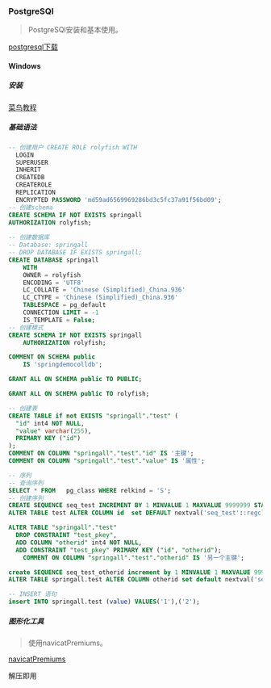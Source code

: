 ### PostgreSQl

> PostgreSQl安装和基本使用。

[postgresql下载](https://www.enterprisedb.com/downloads/postgres-postgresql-downloads)

#### Windows



##### 安装

[菜鸟教程](https://www.runoob.com/postgresql/windows-install-postgresql.html)

##### 基础语法

```sql
-- 创建用户 CREATE ROLE rolyfish WITH
  LOGIN
  SUPERUSER
  INHERIT
  CREATEDB
  CREATEROLE
  REPLICATION
  ENCRYPTED PASSWORD 'md59ad6569969286bd3c5fc37a91f56bd09';
-- 创建schema
CREATE SCHEMA IF NOT EXISTS springall
AUTHORIZATION rolyfish;
	
-- 创建数据库
-- Database: springall
-- DROP DATABASE IF EXISTS springall;
CREATE DATABASE springall
    WITH
    OWNER = rolyfish
    ENCODING = 'UTF8'
    LC_COLLATE = 'Chinese (Simplified)_China.936'
    LC_CTYPE = 'Chinese (Simplified)_China.936'
    TABLESPACE = pg_default
    CONNECTION LIMIT = -1
    IS_TEMPLATE = False;
-- 创建模式
CREATE SCHEMA IF NOT EXISTS springall
    AUTHORIZATION rolyfish;

COMMENT ON SCHEMA public
    IS 'springdemocolldb';

GRANT ALL ON SCHEMA public TO PUBLIC;

GRANT ALL ON SCHEMA public TO rolyfish;

-- 创建表
CREATE TABLE if not EXISTS "springall"."test" (
  "id" int4 NOT NULL,
  "value" varchar(255),
  PRIMARY KEY ("id")
);
COMMENT ON COLUMN "springall"."test"."id" IS '主键';
COMMENT ON COLUMN "springall"."test"."value" IS '属性';

-- 序列
-- 查询序列
SELECT * FROM	pg_class WHERE relkind = 'S';
-- 创建序列
CREATE SEQUENCE seq_test INCREMENT BY 1 MINVALUE 1 MAXVALUE 9999999 START WITH 1 NO CYCLE;
ALTER TABLE test ALTER COLUMN id  set DEFAULT nextval('seq_test'::regclass);

ALTER TABLE "springall"."test" 
  DROP CONSTRAINT "test_pkey",
  ADD COLUMN "otherid" int4 NOT NULL,
  ADD CONSTRAINT "test_pkey" PRIMARY KEY ("id", "otherid");
	COMMENT ON COLUMN "springall"."test"."otherid" IS '另一个主键';

create SEQUENCE seq_test_otherid increment by 1 MINVALUE 1 MAXVALUE 9999999 start WITH 5 no CYCLE;
ALTER TABLE springall.test ALTER COLUMN otherid set default nextval('seq_test_otherid'::regclass);

-- INSERT 语句
insert INTO springall.test (value) VALUES('1'),('2');
```

##### 图形化工具

> 使用navicatPremiums。

[navicatPremiums](https://www.ghxi.com/navicat16.html)

解压即用